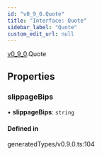 ```yaml
---
id: "v0_9_0.Quote"
title: "Interface: Quote"
sidebar_label: "Quote"
custom_edit_url: null
---
```


[v0\_9\_0](../namespaces/v0_9_0.md).Quote

## Properties

### slippageBips

• **slippageBips**: `string`

#### Defined in

generatedTypes/v0.9.0.ts:104
